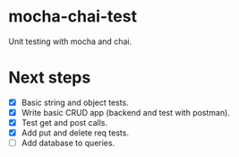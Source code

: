 # mocha-chai-test
Unit testing with mocha and chai.

# Next steps
- [x] Basic string and object tests.
- [x] Write basic CRUD app (backend and test with postman).
- [x] Test get and post calls.
- [x] Add put and delete req tests.
- [ ] Add database to queries.